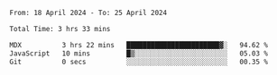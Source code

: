 <!--START_SECTION:waka-->

```txt
From: 18 April 2024 - To: 25 April 2024

Total Time: 3 hrs 33 mins

MDX          3 hrs 22 mins   ███████████████████████▓░   94.62 %
JavaScript   10 mins         █▒░░░░░░░░░░░░░░░░░░░░░░░   05.03 %
Git          0 secs          ░░░░░░░░░░░░░░░░░░░░░░░░░   00.35 %
```

<!--END_SECTION:waka-->